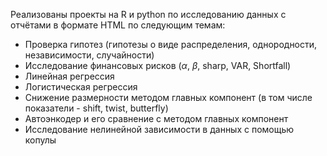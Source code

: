 Реализованы проекты на R и python по исследованию данных с отчётами в формате HTML по следующим темам:
- Проверка гипотез (гипотезы о виде распределения, однородности, независимости, случайности)
- Исследование финансовых рисков ($\alpha$, $\beta$, sharp, VAR, Shortfall)
- Линейная регрессия
- Логистическая регрессия
- Снижение размерности методом главных компонент (в том числе показатели - shift, twist, butterfly)
- Автоэнкодер и его сравнение с методом главных компонент
- Исследование нелинейной зависимости в данных с помощью копулы
